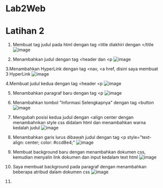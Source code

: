 # Lab2Web
# Latihan 2
1. Membuat tag judul pada html dengan tag <title diakhiri dengan </title
![image](https://github.com/user-attachments/assets/70825bd7-cc4f-4762-b10e-328183ab9f9f)

2. Menambahkan judul dengan tag <header dan <p
![image](https://github.com/user-attachments/assets/c30f9298-a850-4592-bdbe-8f4623c6340b)

3.Menambahkan HyperLink dengan tag <nav, <a href, disini saya membuat 3 HyperLink
![image](https://github.com/user-attachments/assets/59bb2cf7-b64c-42e2-a6f5-f74054034ebe)

4.Membuat judul kedua dengan tag <header <p
![image](https://github.com/user-attachments/assets/2e945038-59bf-4881-87f7-155f7d35c1ec)

5. Menambahkan paragraf baru dengan tag <p
![image](https://github.com/user-attachments/assets/fb2b2462-dc83-4dcb-801f-287c6900b115)

6. Menambahkan tombol "Informasi Selengkapnya" dengan tag <button
![image](https://github.com/user-attachments/assets/45601b51-7991-4e43-a987-fdb9141336ec)

7. Mengubah posisi kedua judul dengan <align center dengan menambahnkan style css didalam html dan menambahkan warna kedalah judul
![image](https://github.com/user-attachments/assets/1107bd9e-d3c2-44b4-ab82-6279aaf0bfae)

8. Menambahkan garis lurus dibawah judul dengan tag <p style="text-align: center; color: #ccd8e4;"
![image](https://github.com/user-attachments/assets/a2f3edc7-576a-434b-82db-647f6a378c94)

9. Membuat background baru dengan menambahkan dokumen css, kemudian menyalin link dokumen dan input kedalam text html
   ![image](https://github.com/user-attachments/assets/f0f4f5b3-2538-4650-912a-3ec98cd71fc2)

10. Saya membuat background pada paragraf dengan menambahkan beberapa atribud dalam dokumen css
![image](https://github.com/user-attachments/assets/4eb224cf-814b-41d3-a263-2ec7c9f9d3a9)

11.



